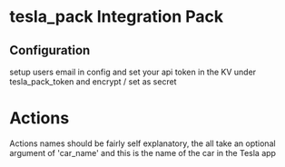 # tesla_pack Integration Pack

## Configuration
setup users email in config and set your api token in the KV under tesla_pack_token and encrypt / set as secret



# Actions

Actions names should be fairly self explanatory, the all take an optional argument of 'car_name' and this
is the name of the car in the Tesla app
